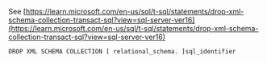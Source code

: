 See [https://learn.microsoft.com/en-us/sql/t-sql/statements/drop-xml-schema-collection-transact-sql?view=sql-server-ver16](https://learn.microsoft.com/en-us/sql/t-sql/statements/drop-xml-schema-collection-transact-sql?view=sql-server-ver16)
```
DROP XML SCHEMA COLLECTION [ relational_schema. ]sql_identifier
```
